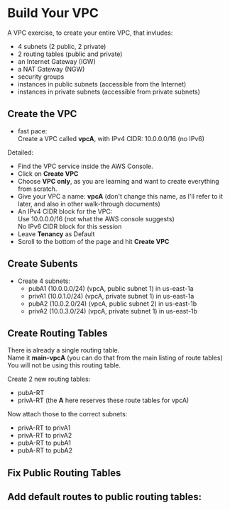 # Build Your VPC

A VPC exercise, to create your entire VPC, that invludes:
- 4 subnets (2 public, 2 private)
- 2 routing tables (public and private)
- an Internet Gateway (IGW)
- a NAT Gateway (NGW)
- security groups
- instances in public subnets (accessible from the Internet)
- instances in private subnets (accessible from private subnets)

## Create the VPC

- fast pace:  
Create a VPC called **vpcA**, with IPv4 CIDR:  10.0.0.0/16 (no IPv6)

Detailed:  
- Find the VPC service inside the AWS Console.
- Click on **Create VPC**
- Choose **VPC only**, as you are learning and want to create everything from scratch.
- Give your VPC a name: **vpcA**  (don't change this name, as I'll refer to it later, and also in other walk-through documents)
- An IPv4 CIDR block for the VPC:  
Use 10.0.0.0/16 (not what the AWS console suggests)  
No IPv6 CIDR block for this session
- Leave **Tenancy** as Default
- Scroll to the bottom of the page and hit **Create VPC**

## Create Subents

- Create 4 subnets:
  - pubA1  (10.0.0.0/24)  (vpcA, public subnet 1) in us-east-1a
  - privA1 (10.0.1.0/24)  (vpcA, private subnet 1)  in us-east-1a
  - pubA2  (10.0.2.0/24)  (vpcA, public subnet 2)  in us-east-1b
  - privA2 (10.0.3.0/24)  (vpcA, private subnet 1)  in us-east-1b

## Create Routing Tables

There is already a single routing table.  
Name it **main-vpcA** (you can do that from the main listing of route tables)  
You will not be using this routing table.  

Create 2 new routing tables:
- pubA-RT
- privA-RT
(the **A** here reserves these route tables for vpcA)

Now attach those to the correct subnets:  

- privA-RT to privA1
- privA-RT to privA2
- pubA-RT  to pubA1
- pubA-RT  to pubA2

## Fix Public Routing Tables

Add default routes to public routing tables:
- 